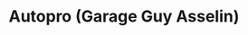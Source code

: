 ---
title: "Autopro (Garage Guy Asselin)"
url: /sherbrooke/autopro-garage-guy-asselin/
shop: Autowerkstatt
---